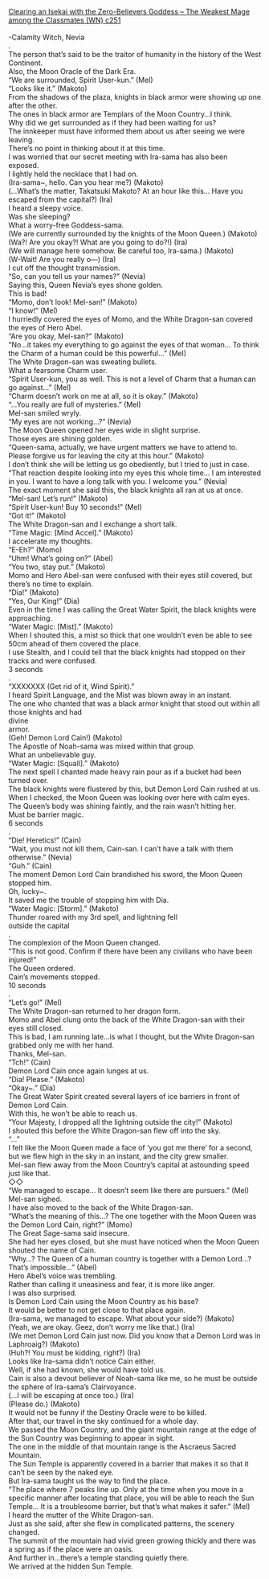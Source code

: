 [Clearing an Isekai with the Zero-Believers Goddess – The Weakest Mage among the Classmates (WN) c251](https://isekailunatic.com/2021/03/14/wm-chapter-251-takatsuki-makoto-meets-the-calamity-witch/)
<br/><br/>
-Calamity Witch, Nevia<br/>
.<br/>
The person that’s said to be the traitor of humanity in the history of the West Continent. <br/>
Also, the Moon Oracle of the Dark Era.<br/>
“We are surrounded, Spirit User-kun.” (Mel)<br/>
“Looks like it.” (Makoto)<br/>
From the shadows of the plaza, knights in black armor were showing up one after the other.<br/>
The ones in black armor are Templars of the Moon Country…I think.<br/>
Why did we get surrounded as if they had been waiting for us?<br/>
The innkeeper must have informed them about us after seeing we were leaving. <br/>
There’s no point in thinking about it at this time.<br/>
I was worried that our secret meeting with Ira-sama has also been exposed. <br/>
I lightly held the necklace that I had on.<br/>
(Ira-sama~, hello. Can you hear me?) (Makoto)<br/>
(…What’s the matter, Takatsuki Makoto? At an hour like this… Have you escaped from the capital?) (Ira)<br/>
I heard a sleepy voice.<br/>
Was she sleeping?<br/>
What a worry-free Goddess-sama.<br/>
(We are currently surrounded by the knights of the Moon Queen.) (Makoto)<br/>
(Wa?! Are you okay?! What are you going to do?!) (Ira)<br/>
(We will manage here somehow. Be careful too, Ira-sama.) (Makoto)<br/>
(W-Wait! Are you really o—) (Ira)<br/>
I cut off the thought transmission.<br/>
“So, can you tell us your names?” (Nevia)<br/>
Saying this, Queen Nevia’s eyes shone golden.<br/>
This is bad!<br/>
“Momo, don’t look! Mel-san!” (Makoto)<br/>
“I know!” (Mel)<br/>
I hurriedly covered the eyes of Momo, and the White Dragon-san covered the eyes of Hero Abel.<br/>
“Are you okay, Mel-san?” (Makoto)<br/>
“No…it takes my everything to go against the eyes of that woman… To think the Charm of a human could be this powerful…” (Mel)<br/>
The White Dragon-san was sweating bullets.<br/>
What a fearsome Charm user.<br/>
“Spirit User-kun, you as well. This is not a level of Charm that a human can go against…” (Mel)<br/>
“Charm doesn’t work on me at all, so it is okay.” (Makoto)<br/>
“…You really are full of mysteries.” (Mel)<br/>
Mel-san smiled wryly. <br/>
“My eyes are not working…?” (Nevia)<br/>
The Moon Queen opened her eyes wide in slight surprise.<br/>
Those eyes are shining golden.<br/>
“Queen-sama, actually, we have urgent matters we have to attend to. Please forgive us for leaving the city at this hour.” (Makoto)<br/>
I don’t think she will be letting us go obediently, but I tried to just in case.<br/>
“That reaction despite looking into my eyes this whole time… I am interested in you. I want to have a long talk with you. I welcome you.” (Nevia)<br/>
The exact moment she said this, the black knights all ran at us at once.<br/>
“Mel-san! Let’s run!” (Makoto)<br/>
“Spirit User-kun! Buy 10 seconds!” (Mel)<br/>
“Got it!” (Makoto)<br/>
The White Dragon-san and I exchange a short talk.<br/>
“Time Magic: [Mind Accel].” (Makoto)<br/>
I accelerate my thoughts.<br/>
“E-Eh?” (Momo)<br/>
“Uhm! What’s going on?” (Abel)<br/>
“You two, stay put.” (Makoto)<br/>
Momo and Hero Abel-san were confused with their eyes still covered, but there’s no time to explain.<br/>
“Dia!” (Makoto)<br/>
“Yes, Our King!” (Dia)<br/>
Even in the time I was calling the Great Water Spirit, the black knights were approaching.<br/>
“Water Magic: [Mist].” (Makoto)<br/>
When I shouted this, a mist so thick that one wouldn’t even be able to see 50cm ahead of them covered the place.<br/>
I use Stealth, and I could tell that the black knights had stopped on their tracks and were confused.<br/>
3 seconds<br/>
.<br/>
“XXXXXXX (Get rid of it, Wind Spirit).” <br/>
I heard Spirit Language, and the Mist was blown away in an instant.<br/>
The one who chanted that was a black armor knight that stood out within all those knights and had <br/>
divine<br/>
 armor.<br/>
(Geh! Demon Lord Cain!) (Makoto)<br/>
The Apostle of Noah-sama was mixed within that group.<br/>
What an unbelievable guy.<br/>
“Water Magic: [Squall].” (Makoto)<br/>
The next spell I chanted made heavy rain pour as if a bucket had been turned over.<br/>
The black knights were flustered by this, but Demon Lord Cain rushed at us.<br/>
When I checked, the Moon Queen was looking over here with calm eyes.<br/>
The Queen’s body was shining faintly, and the rain wasn’t hitting her. <br/>
Must be barrier magic.<br/>
6 seconds<br/>
.<br/>
“Die! Heretics!” (Cain)<br/>
“Wait, you must not kill them, Cain-san. I can’t have a talk with them otherwise.” (Nevia)<br/>
“Guh.” (Cain)<br/>
The moment Demon Lord Cain brandished his sword, the Moon Queen stopped him.<br/>
Oh, lucky~.<br/>
It saved me the trouble of stopping him with Dia.<br/>
“Water Magic: [Storm].” (Makoto)<br/>
Thunder roared with my 3rd spell, and lightning fell <br/>
outside the capital<br/>
.<br/>
The complexion of the Moon Queen changed.<br/>
“This is not good. Confirm if there have been any civilians who have been injured!” <br/>
The Queen ordered.<br/>
Cain’s movements stopped.<br/>
10 seconds<br/>
.<br/>
“Let’s go!” (Mel)<br/>
The White Dragon-san returned to her dragon form.<br/>
Momo and Abel clung onto the back of the White Dragon-san with their eyes still closed.<br/>
This is bad, I am running late…is what I thought, but the White Dragon-san grabbed only me with her hand.<br/>
Thanks, Mel-san.<br/>
“Tch!” (Cain)<br/>
Demon Lord Cain once again lunges at us.<br/>
“Dia! Please.” (Makoto)<br/>
“Okay~.” (Dia)<br/>
The Great Water Spirit created several layers of ice barriers in front of Demon Lord Cain.<br/>
With this, he won’t be able to reach us.<br/>
“Your Majesty, I dropped all the lightning outside the city!” (Makoto)<br/>
I shouted this before the White Dragon-san flew off into the sky.<br/>
“…”<br/>
I felt like the Moon Queen made a face of ‘you got me there’ for a second, but we flew high in the sky in an instant, and the city grew smaller. <br/>
Mel-san flew away from the Moon Country’s capital at astounding speed just like that.<br/>
◇◇<br/>
“We managed to escape… It doesn’t seem like there are pursuers.” (Mel)<br/>
Mel-san sighed.<br/>
I have also moved to the back of the White Dragon-san.<br/>
“What’s the meaning of this…? The one together with the Moon Queen was the Demon Lord Cain, right?” (Momo)<br/>
The Great Sage-sama said insecure.<br/>
She had her eyes closed, but she must have noticed when the Moon Queen shouted the name of Cain.<br/>
“Why…? The Queen of a human country is together with a Demon Lord…? That’s impossible…” (Abel)<br/>
Hero Abel’s voice was trembling.<br/>
Rather than calling it uneasiness and fear, it is more like anger.<br/>
I was also surprised.<br/>
Is Demon Lord Cain using the Moon Country as his base? <br/>
It would be better to not get close to that place again.<br/>
(Ira-sama, we managed to escape. What about your side?) (Makoto)<br/>
(Yeah, we are okay. Geez, don’t worry me like that.) (Ira)<br/>
(We met Demon Lord Cain just now. Did you know that a Demon Lord was in Laphroaig?) (Makoto)<br/>
(Huh?! You must be kidding, right?) (Ira)<br/>
Looks like Ira-sama didn’t notice Cain either.<br/>
Well, if she had known, she would have told us.<br/>
Cain is also a devout believer of Noah-sama like me, so he must be outside the sphere of Ira-sama’s Clairvoyance.<br/>
(…I will be escaping at once too.) (Ira)<br/>
(Please do.) (Makoto)<br/>
It would not be funny if the Destiny Oracle were to be killed.<br/>
After that, our travel in the sky continued for a whole day. <br/>
We passed the Moon Country, and the giant mountain range at the edge of the Sun Country was beginning to appear in sight. <br/>
The one in the middle of that mountain range is the Ascraeus Sacred Mountain.<br/>
The Sun Temple is apparently covered in a barrier that makes it so that it can’t be seen by the naked eye.<br/>
But Ira-sama taught us the way to find the place.<br/>
“The place where 7 peaks line up. Only at the time when you move in a specific manner after locating that place, you will be able to reach the Sun Temple… It is a troublesome barrier, but that’s what makes it safer.” (Mel)<br/>
I heard the mutter of the White Dragon-san.<br/>
Just as she said, after she flew in complicated patterns, the scenery changed.<br/>
The summit of the mountain had vivid green growing thickly and there was a spring as if the place were an oasis.<br/>
And further in…there’s a temple standing quietly there.<br/>
We arrived at the hidden Sun Temple. <br/>
 